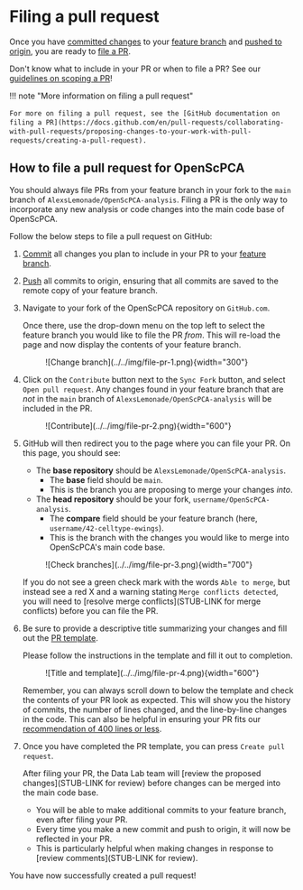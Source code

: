 # Filing a pull request

Once you have [committed changes](../working-with-git/making-commits.md) to your [feature branch](../working-with-git/working-with-branches.md) and [pushed to origin](../working-with-git/push-to-origin.md), you are ready to [file a PR](index.md).

Don't know what to include in your PR or when to file a PR? See our [guidelines on scoping a PR](./scoping-pull-requests.md)!

!!! note "More information on filing a pull request"

    For more on filing a pull request, see the [GitHub documentation on filing a PR](https://docs.github.com/en/pull-requests/collaborating-with-pull-requests/proposing-changes-to-your-work-with-pull-requests/creating-a-pull-request).

## How to file a pull request for OpenScPCA

You should always file PRs from your feature branch in your fork to the `main` branch of `AlexsLemonade/OpenScPCA-analysis`.
Filing a PR is the only way to incorporate any new analysis or code changes into the main code base of OpenScPCA.

Follow the below steps to file a pull request on GitHub:

1. [Commit](../working-with-git/making-commits.md) all changes you plan to include in your PR to your [feature branch](../working-with-git/working-with-branches.md).

1. [Push](../working-with-git/push-to-origin.md) all commits to origin, ensuring that all commits are saved to the remote copy of your feature branch.

1. Navigate to your fork of the OpenScPCA repository on `GitHub.com`.

    Once there, use the drop-down menu on the top left to select the feature branch you would like to file the PR _from_.
    This will re-load the page and now display the contents of your feature branch.

    <figure markdown="span">
        ![Change branch](../../img/file-pr-1.png){width="300"}
    </figure>

1. Click on the `Contribute` button next to the `Sync Fork` button, and select `Open pull request`.
Any changes found in your feature branch that are _not_ in the `main` branch of `AlexsLemonade/OpenScPCA-analysis` will be included in the PR.

    <figure markdown="span">
        ![Contribute](../../img/file-pr-2.png){width="600"}
    </figure>

1. GitHub will then redirect you to the page where you can file your PR.
On this page, you should see:

    - The **base repository** should be `AlexsLemonade/OpenScPCA-analysis`.
        - The **base** field should be `main`.
        - This is the branch you are proposing to merge your changes _into_.
    - The **head repository** should be your fork, `username/OpenScPCA-analysis`.
        - The **compare** field should be your feature branch (here, `username/42-celltype-ewings`).
        - This is the branch with the changes you would like to merge into OpenScPCA's main code base.

    <figure markdown="span">
        ![Check branches](../../img/file-pr-3.png){width="700"}
    </figure>

    If you do not see a green check mark with the words `Able to merge`, but instead see a red X and a warning stating `Merge conflicts detected`, you will need to [resolve merge conflicts](STUB-LINK for merge conflicts) before you can file the PR.

1. Be sure to provide a descriptive title summarizing your changes and fill out the [PR template](./pull-request-template.md).

    Please follow the instructions in the template and fill it out to completion.

    <figure markdown="span">
        ![Title and template](../../img/file-pr-4.png){width="600"}
    </figure>

    Remember, you can always scroll down to below the template and check the contents of your PR look as expected.
    This will show you the history of commits, the number of lines changed, and the line-by-line changes in the code.
    This can also be helpful in ensuring your PR fits our [recommendation of 400 lines or less](./scoping-pull-requests.md#rules-of-thumb-for-good-pull-requests).

1. Once you have completed the PR template, you can press `Create pull request`.

    After filing your PR, the Data Lab team will [review the proposed changes](STUB-LINK for review) before changes can be merged into the main code base.

    - You will be able to make additional commits to your feature branch, even after filing your PR.
    - Every time you make a new commit and push to origin, it will now be reflected in your PR.
    - This is particularly helpful when making changes in response to [review comments](STUB-LINK for review).

You have now successfully created a pull request!
